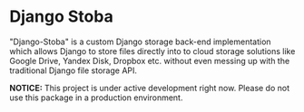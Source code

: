 Django Stoba
============

"Django-Stoba" is a custom Django storage back-end implementation which allows Django to store files directly into to cloud storage solutions like Google Drive, Yandex Disk, Dropbox etc. without even messing up with the traditional Django file storage API.


**NOTICE:** This project is under active development right now. Please do not use this package in a production environment.
